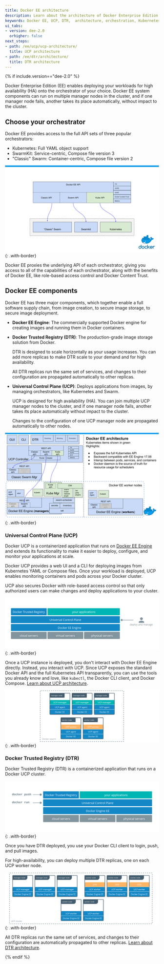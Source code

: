 ```yaml
---
title: Docker EE architecture
description: Learn about the architecture of Docker Enterprise Edition and how it delivers high availability for your workloads.
keywords: Docker EE, UCP, DTR,  architecture, orchestration, Kubernetes, Swarm, cluster, high availability
ui_tabs:
- version: dee-2.0
  orhigher: false
next_steps:
- path: /ee/ucp/ucp-architecture/
  title: UCP architecture
- path: /ee/dtr/architecture/
  title: DTR architecture
---
```


{% if include.version=="dee-2.0" %}

Docker Enterprise Edition (EE) enables deploying your workloads for high
availability (HA) onto the orchestrator of your choice. Docker EE system
components can run on multiple manager nodes in the cluster, and if one manager
node fails, another takes its place automatically, without impact to the
cluster.

## Choose your orchestrator

Docker EE provides access to the full API sets of three popular orchestrators:

- Kubernetes: Full YAML object support
- SwarmKit: Service-centric, Compose file version 3
- "Classic" Swarm: Container-centric, Compose file version 2

![](images/docker-ee-architecture-1.svg){: .with-border}

Docker EE proxies the underlying API of each orchestrator, giving you access
to all of the capabilities of each orchestrator, along with the benefits of
Docker EE, like role-based access control and Docker Content Trust.

## Docker EE components

Docker EE has three major components, which together enable a full software
supply chain, from image creation, to secure image storage, to secure image
deployment.

- **Docker EE Engine**: The commercially supported Docker engine for creating
  images and running them in Docker containers.

- **Docker Trusted Registry (DTR)**: The production-grade image storage solution
  from Docker.

  DTR is designed to scale horizontally as your usage increases.
  You can add more replicas to make DTR scale to your demand and for high
  availability.

  All DTR replicas run the same set of services, and changes to
  their configuration are propagated automatically to other replicas.

- **Universal Control Plane (UCP)**: Deploys applications from images, by
  managing orchestrators, like Kubernetes and Swarm.

  UCP is designed for high availability (HA). You can join multiple UCP manager
  nodes to the cluster, and if one manager node fails, another takes its place
  automatically without impact to the cluster.

  Changes to the configuration of one UCP manager node are propagated
  automatically to other nodes.

![](images/docker-ee-architecture.svg){: .with-border}

### Universal Control Plane (UCP)

Docker UCP is a containerized application that runs on [Docker EE Engine](../engine/index.md)
and extends its functionality to make it easier to deploy, configure, and
monitor your applications at scale.

Docker UCP provides a web UI and a CLI for deploying images from Kubernetes
YAML or Compose files. Once your workload is deployed, UCP enables monitoring
containers and pods across your Docker cluster.

UCP also secures Docker with role-based access control so that only authorized
users can make changes and deploy applications to your cluster.

![](/ee/ucp/images/ucp-architecture-1.svg){: .with-border}

Once a UCP instance is deployed, you don't interact with Docker EE Engine
directly. Instead, you interact with UCP. Since UCP exposes the standard
Docker API and the full Kubernetes API transparently, you can use the tools
you already know and love, like `kubectl`, the Docker CLI client, and Docker
Compose.
[Learn about UCP architecture](/ee/ucp/ucp-architecture.md).

![](/ee/ucp/images/ucp-architecture-2.svg){: .with-border}

### Docker Trusted Registry (DTR)

Docker Trusted Registry (DTR) is a containerized application that runs on a
Docker UCP cluster.

![](/ee/dtr/images/architecture-1.svg){: .with-border}

Once you have DTR deployed, you use your Docker CLI client to login, push, and
pull images.

For high-availability, you can deploy multiple DTR replicas, one on each UCP
worker node.

![](/ee/dtr/images/architecture-2.svg){: .with-border}

All DTR replicas run the same set of services, and changes to their configuration
are automatically propagated to other replicas.
[Learn about DTR architecture](/ee/dtr/architecture.md).

{% endif %}
